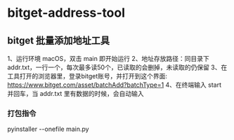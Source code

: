 # bitget-address-tool

## bitget 批量添加地址工具

1、运行环境 macOS，双击 main 即开始运行
2、地址存放路径：同目录下 addr.txt，一行一个，每次最多读50个，已读取的会删掉，未读取的仍保留
3、在工具打开的浏览器里，登录bitget账号，并打开到这个界面: https://www.bitget.com/asset/batchAdd?batchType=1
4、在终端输入 start 并回车，当 addr.txt 里有数据的时候，会自动输入



### 打包指令
pyinstaller --onefile main.py